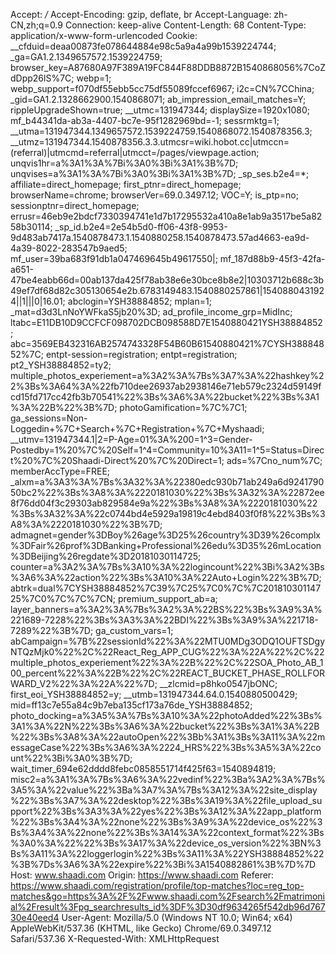 Accept: */*
Accept-Encoding: gzip, deflate, br
Accept-Language: zh-CN,zh;q=0.9
Connection: keep-alive
Content-Length: 68
Content-Type: application/x-www-form-urlencoded
Cookie: __cfduid=deaa00873fe078644884e98c5a9a4a99b1539224744; _ga=GA1.2.1349657572.1539224759; browser_key=A87680A97F389A19FC844F88DDB8872B1540868056%7CoZdDpp26lS%7C; webp=1; webp_support=f070df55ebb5cc75df55089fccef6967; i2c=CN%7CChina; _gid=GA1.2.1328662900.1540868071; ab_impression_email_matches=Y; rippleUpgradeShown=true; __utmc=131947344; displaySize=1920x1080; mf_b44341da-ab3a-4407-bc7e-95f1282969bd=-1; sessrmktg=1; __utma=131947344.1349657572.1539224759.1540868072.1540878356.3; __utmz=131947344.1540878356.3.3.utmcsr=wiki.hobot.cc|utmccn=(referral)|utmcmd=referral|utmcct=/pages/viewpage.action; unqvis1hr=a%3A1%3A%7Bi%3A0%3Bi%3A1%3B%7D; unqvises=a%3A1%3A%7Bi%3A0%3Bi%3A1%3B%7D; _sp_ses.b2e4=*; affiliate=direct_homepage; first_ptnr=direct_homepage; browserName=chrome; browserVer=69.0.3497.12; VOC=Y; is_ptp=no; sessionptnr=direct_homepage; errusr=46eb9e2bdcf7330394741e1d7b17295532a410a8e1ab9a3517be5a8258b30114; _sp_id.b2e4=2e54b5d0-ff06-43f8-9953-9d483ab7417a.1540878473.1.1540880258.1540878473.57ad4663-ea9d-4a39-8022-283547b9aed5; mf_user=39ba683f91db1a047469645b49617550|; mf_187d88b9-45f3-42fa-a651-47be4eabb66d=00ab137da425f78ab38e6e30bce8b8e2|10303712b688c3b49ef7df68d82c305130654e2b.6783149483.1540880257861|1540880431924||1|||0|16.01; abclogin=YSH38884852; mplan=1; _mat=d3d3LnNoYWFkaS5jb20%3D; ad_profile_income_grp=MidInc; ltabc=E11DB10D9CCFCF098702DCB098588D7E1540880421YSH38884852; abc=3569EB432316AB2574743328F54B60B61540880421%7CYSH38884852%7C; entpt-session=registration; entpt=registration; pt2_YSH38884852=ty2; multiple_photos_experiement=a%3A2%3A%7Bs%3A7%3A%22hashkey%22%3Bs%3A64%3A%22fb710dee26937ab2938146e71eb579c2324d59149fcd15fd717cc42fb3b70541%22%3Bs%3A6%3A%22bucket%22%3Bs%3A1%3A%22B%22%3B%7D; photoGamification=%7C%7C1; ga_sessions=Non-Loggedin+%7C+Search+%7C+Registration+%7C+Myshaadi; __utmv=131947344.1|2=P-Age=01%3A%200=1^3=Gender-Postedby=1%20%7C%20Self=1^4=Community=10%3A11=1^5=Status=Direct%20%7C%20Shaadi-Direct%20%7C%20Direct=1; ads=%7Cno_num%7C; memberAccType=FREE; _alxm=a%3A3%3A%7Bs%3A32%3A%22380edc930b71ab249a6d924179050bc2%22%3Bs%3A8%3A%2220181030%22%3Bs%3A32%3A%22872ee8f76dd04f3c29303ab829584e9a%22%3Bs%3A8%3A%2220181030%22%3Bs%3A32%3A%22c0744bd4e5929a19819c4ebd8403f0f8%22%3Bs%3A8%3A%2220181030%22%3B%7D; admagnet=gender%3DBoy%26age%3D25%26country%3D39%26complx%3DFair%26prof%3DBanking+Professional%26edu%3D35%26mLocation%3DBeijing%26regdate%3D20181030114725; counter=a%3A2%3A%7Bs%3A10%3A%22logincount%22%3Bi%3A2%3Bs%3A6%3A%22action%22%3Bs%3A10%3A%22Auto+Login%22%3B%7D; abtrk=dual%7CYSH38884852%7C39%7C25%7C0%7C%7C20181030114725%7C0%7C%7C%7CN; premium_support_ab=a; layer_banners=a%3A2%3A%7Bs%3A2%3A%22BS%22%3Bs%3A9%3A%221689-7228%22%3Bs%3A3%3A%22BDI%22%3Bs%3A9%3A%221718-7289%22%3B%7D; ga_custom_vars=1; abCampaign=%7B%22sessionId%22%3A%22MTU0MDg3ODQ1OUFTSDgyNTQzMjk0%22%2C%22React_Reg_APP_CUG%22%3A%22A%22%2C%22multiple_photos_experiement%22%3A%22B%22%2C%22SOA_Photo_AB_100_percent%22%3A%22B%22%2C%22REACT_BUCKET_PHASE_ROLLFORWARD_V2%22%3A%22A%22%7D; __zlcmid=p8hko0547jbONC; first_eoi_YSH38884852=y; __utmb=131947344.64.0.1540880500429; mid=ff13c7e55a84c9b7eba135cf173a76de_YSH38884852; photo_docking=a%3A5%3A%7Bs%3A10%3A%22photoAdded%22%3Bs%3A1%3A%22N%22%3Bs%3A6%3A%22bucket%22%3Bs%3A1%3A%22B%22%3Bs%3A8%3A%22autoOpen%22%3Bb%3A1%3Bs%3A11%3A%22messageCase%22%3Bs%3A6%3A%2224_HRS%22%3Bs%3A5%3A%22count%22%3Bi%3A0%3B%7D; wait_timer_694e62dddd8febc0858551714f425f63=1540894819; misc2=a%3A1%3A%7Bs%3A6%3A%22vedinf%22%3Ba%3A2%3A%7Bs%3A5%3A%22value%22%3Ba%3A7%3A%7Bs%3A12%3A%22site_display%22%3Bs%3A7%3A%22desktop%22%3Bs%3A19%3A%22file_upload_support%22%3Bs%3A3%3A%22yes%22%3Bs%3A12%3A%22app_platform%22%3Bs%3A4%3A%22none%22%3Bs%3A9%3A%22device_os%22%3Bs%3A4%3A%22none%22%3Bs%3A14%3A%22context_format%22%3Bs%3A0%3A%22%22%3Bs%3A17%3A%22device_os_version%22%3BN%3Bs%3A11%3A%22loggerlogin%22%3Bs%3A11%3A%22YSH38884852%22%3B%7Ds%3A6%3A%22expire%22%3Bi%3A1540882861%3B%7D%7D
Host: www.shaadi.com
Origin: https://www.shaadi.com
Referer: https://www.shaadi.com/registration/profile/top-matches?loc=reg_top-matches&go=https%3A%2F%2Fwww.shaadi.com%2Fsearch%2Fmatrimonial%2Fresult%3Fpg_searchresults_id%3DF%3D30df9634265f542db96d76730e40eed4
User-Agent: Mozilla/5.0 (Windows NT 10.0; Win64; x64) AppleWebKit/537.36 (KHTML, like Gecko) Chrome/69.0.3497.12 Safari/537.36
X-Requested-With: XMLHttpRequest
